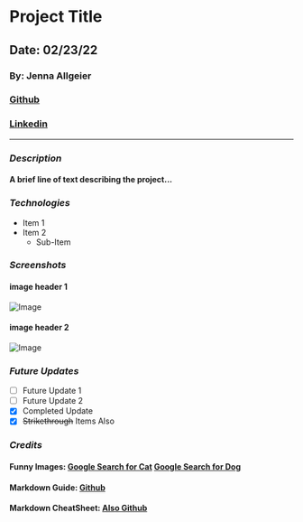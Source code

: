 # **Project Title**
## Date: 02/23/22
### By: Jenna Allgeier
### [Github](https://github.com/jenna-allgeier)
### [Linkedin](https://www.linkedin.com/in/jenna-allgeier/)
***
### ***Description***
#### A brief line of text describing the project...
### ***Technologies***
* Item 1
* Item 2
    * Sub-Item
### ***Screenshots***
#### image header 1
![Image](https://i.ytimg.com/vi/YSHDBB6id4A/maxresdefault.jpg)
#### image header 2
![Image](https://i.ytimg.com/vi/iWR9gwxW-4k/hqdefault.jpg)
### ***Future Updates***
- [ ] Future Update 1
- [ ] Future Update 2
- [x] Completed Update
- [x] ~~Strikethrough~~ Items Also
### ***Credits***
#### Funny Images: [Google Search for Cat](https://i.ytimg.com/vi/YSHDBB6id4A/maxresdefault.jpg) [Google Search for Dog](https://i.ytimg.com/vi/iWR9gwxW-4k/hqdefault.jpg)
#### Markdown Guide: [Github](https://github.com/jenna-allgeier/u1_hw_markdown)
#### Markdown CheatSheet: [Also Github](https://docs.github.com/en)